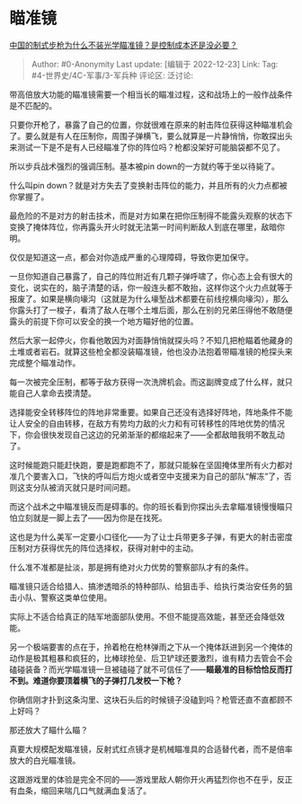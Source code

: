 # 瞄准镜
[中国的制式步枪为什么不装光学瞄准镜？是控制成本还是没必要？](https://www.zhihu.com/question/307787974/answer/1402080546)

> Author: #0-Anonymity
> Last update: [编辑于 2022-12-23]
> Link:
> Tag: #4-世界史/4C-军事/3-军兵种 
> 评论区:
> 泛讨论:

带高倍放大功能的瞄准镜需要一个相当长的瞄准过程，这和战场上的一般作战条件是不匹配的。

只要你开枪了，暴露了自己的位置，你就很难在原来的射击阵位获得这种瞄准机会了。要么就是有人在压制你，周围子弹横飞，要么就算是一片静悄悄，你敢探出头来测试一下是不是有人已经瞄准了你的阵位吗？枪都没架好可能脑袋都不见了。

所以步兵战术强烈的强调压制。基本被pin down的一方就约等于坐以待毙了。

什么叫pin down？就是对方失去了变换射击阵位的能力，并且所有的火力点都被你掌握了。

最危险的不是对方的射击技术，而是对方如果在把你压制得不能露头观察的状态下变换了掩体阵位，你再露头开火时就无法第一时间判断敌人到底在哪里，敌暗你明。

仅仅是知道这一点，都会对你造成严重的心理障碍，导致你更加保守。

一旦你知道自己暴露了，自己的阵位附近有几颗子弹呼啸了，你心态上会有很大的变化，说实在的，脑子清楚的话，你一般连头都不敢抬，这样你这个火力点就等于报废了。如果是横向壕沟（这就是为什么壕堑战术都要在前线挖横向壕沟），那么你露头打了一梭子，看清了敌人在哪个土堆后面，那么在别的兄弟压得他不敢随便露头的前提下你可以安全的换一个地方瞄好他的位置。

然后大家一起停火，你看他敢因为对面静悄悄就探头吗？不知几把枪瞄着他藏身的土堆或者岩石。就算这些枪全都没装瞄准镜，他也没办法抱着带瞄准镜的枪探头来完成整个瞄准动作。

每一次被完全压制，都等于敌方获得一次洗牌机会。而这副牌变成了什么样，就只能自己人拿命去摸清楚。

选择能安全转移阵位的阵地非常重要。如果自己还没有选择好阵地，阵地条件不能让人安全的自由转移，在敌方有势均力敌的火力和有可转移性的阵地优势的情况下，你会很快发现自己这边的兄弟渐渐的都缩起来了——全都敌暗我明不敢乱动了。

这时候能跑只能赶快跑，要是跑都跑不了，那就只能躲在坚固掩体里所有火力都对准几个要害入口，飞快的呼叫后方炮火或者空中支援来为自己的部队“解冻”了，否则这支分队被消灭就只是时间问题。

而这个战术之中瞄准镜反而是碍事的。你的班长看到你探出头去拿瞄准镜慢慢瞄只怕立刻就是一脚上去了——因为你是在找死。

这也是为什么美军一定要小口径化——为了让士兵带更多子弹，有更大的射击密度压制对方获得优先的阵位选择权，获得对射中的主动。

什么准不准都是扯淡，那是拥有绝对火力优势的警察部队才有的条件。

瞄准镜只适合给猎人、搞渗透暗杀的特种部队、给狙击手、给执行类治安任务的狙击小队、警察这类单位使用。

实际上不适合给真正的陆军地面部队使用。不但不能提高效能，甚至还会降低效能。

另一个极端要害的点在于，拎着枪在枪林弹雨之下从一个掩体跃进到另一个掩体的动作是极其粗暴和疯狂的，比棒球抢垒、后卫铲球还要激烈，谁有精力去管会不会磕碰装备？而光学瞄准镜一旦被磕碰了就不可信任了——**瞄最准的目标恰恰反而打不到。难道你要顶着横飞的子弹打几发校一下枪？**

你确信刚才扑到这条沟里、这块石头后的时候镜子没磕到吗？枪管还直不直都顾不上好吗？

那还放大了瞄什么瞄？

真要大规模配发瞄准镜，反射式红点镜才是机械瞄准具的合适替代者，而不是倍率放大的白光瞄准镜。

这跟游戏里的体验是完全不同的——游戏里敌人朝你开火再猛烈你也不在乎，反正有血条，缩回来喘几口气就满血复活了。
